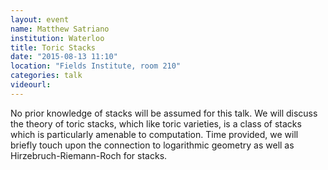 ```yaml
---
layout: event
name: Matthew Satriano
institution: Waterloo
title: Toric Stacks
date: "2015-08-13 11:10"
location: "Fields Institute, room 210"
categories: talk
videourl:
---
```

No prior knowledge of stacks will be assumed for this talk. We will discuss the theory of toric stacks, which like toric varieties, is a class of stacks which is particularly amenable to computation. Time provided, we will briefly touch upon the connection to logarithmic geometry as well as Hirzebruch-Riemann-Roch for stacks.


